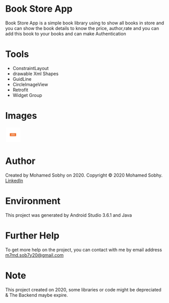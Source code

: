 # Book Store App

Book Store App is a simple book library using to show all books in store and you can show the book details to know the price,
author,rate and you can add this book to your books and can make Authentication

# Tools

- ConstraintLayout
- drawable Xml Shapes
- GuidLine
- CircleImageView
- Retrofit
- Widget Group

# Images
<img src="images/pic1.png" height="48" width="48">

# Author

Created by Mohamed Sobhy on 2020. Copyright © 2020 Mohamed Sobhy. [LinkedIn](https://www.linkedin.com/in/mohamed-sobhy-040958181/)

# Environment

This project was generated by Android Studio 3.6.1 and Java 

# Further Help

To get more help on the project, you can contact with me by email address m7md.sob7y20@gmail.com

# Note

This project created on 2020, some libraries or code might be depreciated & The Backend maybe expire.

